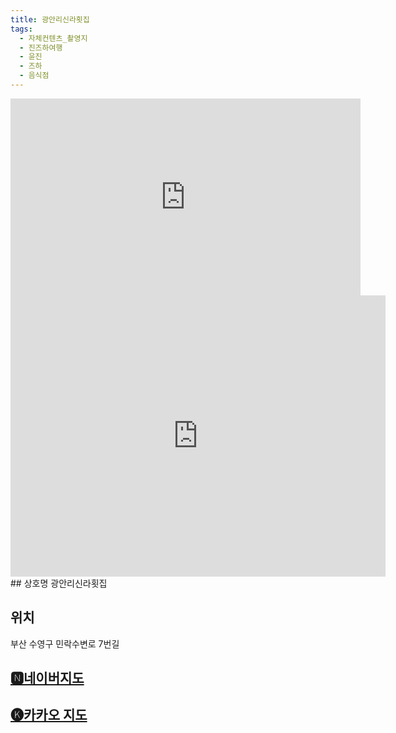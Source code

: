 ```yaml
---
title: 광안리신라횟집
tags:
  - 자체컨텐츠_촬영지
  - 진즈하여행
  - 윤진
  - 즈하
  - 음식점
---
```

<iframe width="560" height="315" src="https://www.youtube.com/embed/fdGT48DUnl8?si=n0IVMtz55I32Gv7O" title="YouTube video player" frameborder="0" allow="accelerometer; autoplay; clipboard-write; encrypted-media; gyroscope; picture-in-picture; web-share" referrerpolicy="strict-origin-when-cross-origin" allowfullscreen></iframe>

<iframe src="https://www.google.com/maps/embed?pb=!1m18!1m12!1m3!1d3262.0550319453164!2d129.12191771331683!3d35.15524825857151!2m3!1f0!2f0!3f0!3m2!1i1024!2i768!4f13.1!3m3!1m2!1s0x3568ed5b0c7b9d57%3A0x642355b747114f16!2z6rSR7JWI66asIOyLoOudvO2an-ynkQ!5e0!3m2!1sko!2skr!4v1741355517892!5m2!1sko!2skr" width="600" height="450" style="border:0;" allowfullscreen="" loading="lazy" referrerpolicy="no-referrer-when-downgrade"></iframe>
## 상호명
광안리신라횟집

## 위치
부산 수영구 민락수변로 7번길


## [🅽네이버지도](https://naver.me/GfCsRTXL)

## [🅚카카오 지도](https://place.map.kakao.com/9859956)